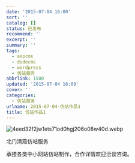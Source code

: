 ```yaml
---
date: '2015-07-04 16:00'
sort: ''
catalog: []
status: 已发布
recommend: ''
excerpt: ''
summary: ''
tags:
  - aspcms
  - dedecms
  - wordpress
  - 仿站服务
abbrlink: 1500
updated: '2015-07-04 16:00'
cover: ''
categories:
  - 仿站服务
urlname: 2015-07-04-仿站作品1
title: 仿站作品1
---
```


![4eed32f2jw1ets71od0hgj206o08w40d.webp](https://image.bmqy.net/upload/4eed32f2jw1ets71od0hgj206o08w40d.webp)


北门清燕仿站服务


承接各类中小网站仿站制作，合作详情欢迎洽谈咨询。

